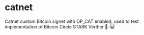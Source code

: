 # catnet
Catnet custom Bitcoin signet with OP_CAT enabled, used to test implementation of Bitcoin Circle STARK Verifier 🐺-😺
